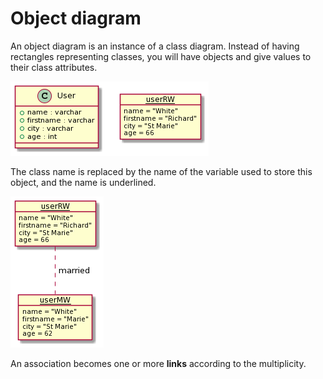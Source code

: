 # Object diagram

An object diagram is an instance of a class diagram.
Instead of having rectangles representing classes, 
you will have objects and give values to their class attributes.

![example](images/RO_12i8m38RFtLE4Nhtl84xs0bucidFigeji4vfK4F7TJOQmWPxQ_5-QBtMkPi4aUHoAmham83ESE2PuQUbW0nEE4RRmm1HwJD_mGedbBmaapvyGhzP8asZzDi_zV8j1mE_oFgkiQJqWWrsDsgdzy_mAVDkJHB.png)

The class name is replaced by the name of the variable
used to store this object, and the name is underlined.

![link](images/VP0n3i8m303dz1LM7j0XGmS4g1_eKeRERXfe42cIumpzFKcbA0K1aosVBPyjHEiPYODxL9KGp_5kD8CyXdFmXlf10df8QQ8fmW4MT0PE88VPif6bVhNaESFUwXbfsc5jUKtamj0XsVqatj9CqtnHw8g2oWxgbuJwj7.png)

An association becomes one or more **links** according
to the multiplicity.